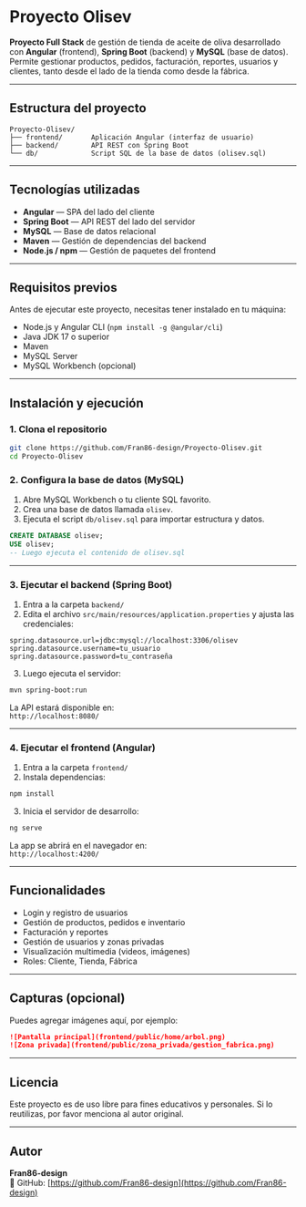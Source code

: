 # Proyecto Olisev

**Proyecto Full Stack** de gestión de tienda de aceite de oliva desarrollado con **Angular** (frontend), **Spring Boot** (backend) y **MySQL** (base de datos). Permite gestionar productos, pedidos, facturación, reportes, usuarios y clientes, tanto desde el lado de la tienda como desde la fábrica.

---

## Estructura del proyecto

```
Proyecto-Olisev/
├── frontend/       Aplicación Angular (interfaz de usuario)
├── backend/        API REST con Spring Boot
└── db/             Script SQL de la base de datos (olisev.sql)
```

---

## Tecnologías utilizadas

- **Angular** — SPA del lado del cliente
- **Spring Boot** — API REST del lado del servidor
- **MySQL** — Base de datos relacional
- **Maven** — Gestión de dependencias del backend
- **Node.js / npm** — Gestión de paquetes del frontend

---

## Requisitos previos

Antes de ejecutar este proyecto, necesitas tener instalado en tu máquina:

- Node.js y Angular CLI (`npm install -g @angular/cli`)
- Java JDK 17 o superior
- Maven
- MySQL Server
- MySQL Workbench (opcional)

---

## Instalación y ejecución

### 1. Clona el repositorio

```bash
git clone https://github.com/Fran86-design/Proyecto-Olisev.git
cd Proyecto-Olisev
```

### 2. Configura la base de datos (MySQL)

1. Abre MySQL Workbench o tu cliente SQL favorito.
2. Crea una base de datos llamada `olisev`.
3. Ejecuta el script `db/olisev.sql` para importar estructura y datos.

```sql
CREATE DATABASE olisev;
USE olisev;
-- Luego ejecuta el contenido de olisev.sql
```

---

### 3. Ejecutar el backend (Spring Boot)

1. Entra a la carpeta `backend/`
2. Edita el archivo `src/main/resources/application.properties` y ajusta las credenciales:

```properties
spring.datasource.url=jdbc:mysql://localhost:3306/olisev
spring.datasource.username=tu_usuario
spring.datasource.password=tu_contraseña
```

3. Luego ejecuta el servidor:

```bash
mvn spring-boot:run
```

La API estará disponible en:  
`http://localhost:8080/`

---

### 4. Ejecutar el frontend (Angular)

1. Entra a la carpeta `frontend/`
2. Instala dependencias:

```bash
npm install
```

3. Inicia el servidor de desarrollo:

```bash
ng serve
```

La app se abrirá en el navegador en:  
`http://localhost:4200/`

---

## Funcionalidades

- Login y registro de usuarios
- Gestión de productos, pedidos e inventario
- Facturación y reportes
- Gestión de usuarios y zonas privadas
- Visualización multimedia (videos, imágenes)
- Roles: Cliente, Tienda, Fábrica

---

## Capturas (opcional)

Puedes agregar imágenes aquí, por ejemplo:

```markdown
![Pantalla principal](frontend/public/home/arbol.png)
![Zona privada](frontend/public/zona_privada/gestion_fabrica.png)
```

---

## Licencia

Este proyecto es de uso libre para fines educativos y personales. Si lo reutilizas, por favor menciona al autor original.

---

## Autor

**Fran86-design**  
🔗 GitHub: [https://github.com/Fran86-design](https://github.com/Fran86-design)
